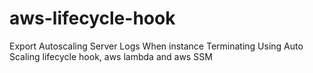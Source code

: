 # aws-lifecycle-hook
Export Autoscaling Server Logs When instance Terminating Using Auto Scaling lifecycle hook, aws lambda and aws SSM
